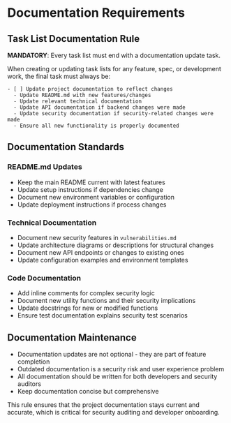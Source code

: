 # Documentation Requirements

## Task List Documentation Rule

**MANDATORY**: Every task list must end with a documentation update task.

When creating or updating task lists for any feature, spec, or development work, the final task must always be:

```
- [ ] Update project documentation to reflect changes
  - Update README.md with new features/changes
  - Update relevant technical documentation
  - Update API documentation if backend changes were made
  - Update security documentation if security-related changes were made
  - Ensure all new functionality is properly documented
```

## Documentation Standards

### README.md Updates
- Keep the main README current with latest features
- Update setup instructions if dependencies change
- Document new environment variables or configuration
- Update deployment instructions if process changes

### Technical Documentation
- Document new security features in `vulnerabilities.md`
- Update architecture diagrams or descriptions for structural changes
- Document new API endpoints or changes to existing ones
- Update configuration examples and environment templates

### Code Documentation
- Add inline comments for complex security logic
- Document new utility functions and their security implications
- Update docstrings for new or modified functions
- Ensure test documentation explains security test scenarios

## Documentation Maintenance
- Documentation updates are not optional - they are part of feature completion
- Outdated documentation is a security risk and user experience problem
- All documentation should be written for both developers and security auditors
- Keep documentation concise but comprehensive

This rule ensures that the project documentation stays current and accurate, which is critical for security auditing and developer onboarding.
